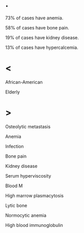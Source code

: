 # .

73% of cases have anemia.

58% of cases have bone pain.

19% of cases have kidney disease.

13% of cases have hypercalcemia.

# <

African-American

Elderly

# >

Osteolytic metastasis

Anemia

Infection

Bone pain

Kidney disease

Serum hyperviscosity

Blood M

High marrow plasmacytosis

Lytic bone

Normocytic anemia

High blood immunoglobulin
